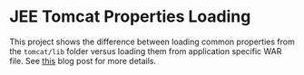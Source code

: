 # JEE Tomcat Properties Loading

This project shows the difference between loading common properties from the `tomcat/lib` folder versus loading them from application specific WAR file. See [this](https://jvdevlab.com/blog/jee/properties-loading) blog post for more details.
